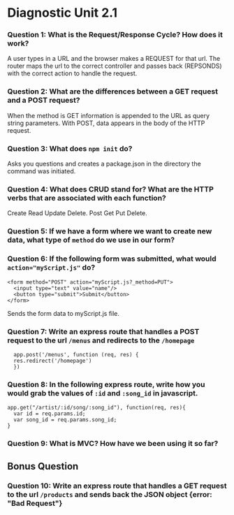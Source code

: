 # Diagnostic Unit 2.1

### Question 1: What is the Request/Response Cycle?  How does it work?
  A user types in a URL and the browser makes a REQUEST for that url. The router maps the url to the correct controller and passes back (REPSONDS) with the correct action to handle the request.

### Question 2: What are the differences between a GET request and a POST request?
  When the method is GET information is appended to the URL as query string parameters. With POST, data appears in the body of the HTTP request.

### Question 3: What does `npm init` do?
  Asks you questions and creates a package.json in the directory the command was initiated.

### Question 4: What does CRUD stand for?  What are the HTTP verbs that are associated with each function?
  Create Read Update Delete. Post Get Put Delete.

### Question 5: If we have a form where we want to create new data, what type of `method` do we use in our form?


### Question 6: If the following form was submitted, what would `action="myScript.js"` do?

```
<form method="POST" action="myScript.js?_method=PUT">
  <input type="text" value="name"/>
  <button type="submit">Submit</button>
</form>
```

  Sends the form data to myScript.js file.

### Question 7: Write an express route that handles a POST request to the url `/menus` and redirects to the `/homepage`
```
  app.post('/menus', function (req, res) {
  res.redirect('/homepage')
  })
```

### Question 8: In the following express route, write how you would grab the values of `:id` and `:song_id` in javascript.

```
app.get("/artist/:id/song/:song_id"), function(req, res){
  var id = req.params.id;
  var song_id = req.params.song_id;
}
```

### Question 9: What is MVC? How have we been using it so far?


## Bonus Question

### Question 10: Write an express route that handles a GET request to the url `/products` and sends back the JSON object {error: "Bad Request"}
